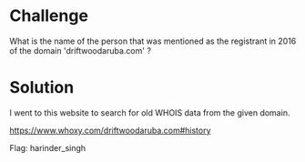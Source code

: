 # Challenge

What is the name of the person that was mentioned as the registrant in 2016 of the domain 'driftwoodaruba.com' ?

# Solution

I went to this website to search for old WHOIS data from the given domain.

https://www.whoxy.com/driftwoodaruba.com#history

Flag: harinder_singh
